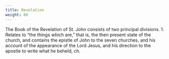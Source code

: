 ```yaml
---
title: Revelation
weight: 66
---
```


The Book of the Revelation of St. John consists of two principal divisions. 1. Relates to “the things which are,” that is, the then present state of the church, and contains the epistle of John to the seven churches, and his account of the appearance of the Lord Jesus, and his direction to the apostle to write what he beheld, ch.
